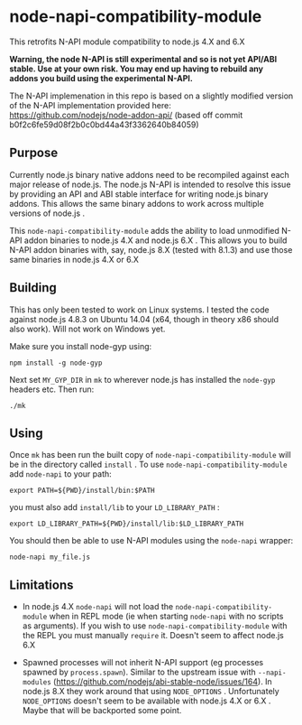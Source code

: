 # node-napi-compatibility-module
This retrofits N-API module compatibility to node.js 4.X and 6.X

**Warning, the node N-API is still experimental and so is not yet API/ABI stable. Use at your own risk. You may end up having to rebuild any addons you build using the experimental N-API.** 

The N-API implemenation in this repo is based on a slightly modified version of the N-API implementation provided here: https://github.com/nodejs/node-addon-api/ (based off commit b0f2c6fe59d08f2b0c0bd44a43f3362640b84059)

Purpose
-------

Currently node.js binary native addons need to be recompiled against each major release of node.js. The node.js N-API is intended to resolve this issue by providing an API and ABI stable interface for writing node.js binary addons. This allows the same binary addons to work across multiple versions of node.js . 

This ``node-napi-compatibility-module`` adds the ability to load unmodified N-API addon binaries to node.js 4.X and node.js 6.X . This allows you to build N-API addon binaries with, say, node.js 8.X (tested with 8.1.3) and use those same binaries in node.js 4.X or 6.X

Building
--------

This has only been tested to work on Linux systems. I tested the code against node.js 4.8.3 on Ubuntu 14.04 (x64, though in theory x86 should also work). Will not work on Windows yet.

Make sure you install node-gyp using:

```npm install -g node-gyp```

Next set ``MY_GYP_DIR`` in ``mk`` to wherever node.js has installed the ``node-gyp`` headers etc. Then run:

```./mk```

Using
-----

Once ``mk`` has been run the built copy of ``node-napi-compatibility-module`` will be in the directory called ``install`` . To use ``node-napi-compatibility-module`` add ``node-napi`` to your path:

```export PATH=${PWD}/install/bin:$PATH```

you must also add ``install/lib`` to your ``LD_LIBRARY_PATH`` :

```export LD_LIBRARY_PATH=${PWD}/install/lib:$LD_LIBRARY_PATH``` 

You should then be able to use N-API modules using the ``node-napi`` wrapper:

```node-napi my_file.js```

Limitations
-----------

* In node.js 4.X ``node-napi`` will not load the ``node-napi-compatibility-module`` when in REPL mode (ie when starting ``node-napi`` with no scripts as arguments). If you wish to use ``node-napi-compatibility-module`` with the REPL you must manually ``require`` it. Doesn't seem to affect node.js 6.X

* Spawned processes will not inherit N-API support (eg processes spawned by ``process.spawn``). Similar to the upstream issue with ``--napi-modules`` (https://github.com/nodejs/abi-stable-node/issues/164).  In node.js 8.X they work around that using ``NODE_OPTIONS`` . Unfortunately ``NODE_OPTIONS`` doesn't seem to be available with node.js 4.X or 6.X . Maybe that will be backported some point.
